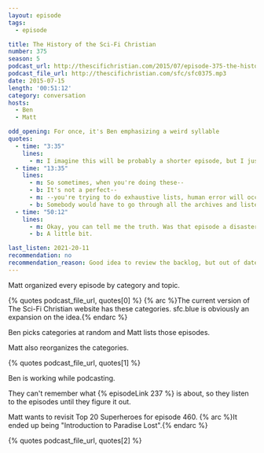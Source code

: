 ```yaml
---
layout: episode
tags:
  - episode

title: The History of the Sci-Fi Christian
number: 375
season: 5
podcast_url: http://thescifichristian.com/2015/07/episode-375-the-history-of-the-sci-fi-christian/
podcast_file_url: http://thescifichristian.com/sfc/sfc0375.mp3
date: 2015-07-15
length: '00:51:12'
category: conversation
hosts:
  - Ben
  - Matt

odd_opening: For once, it's Ben emphasizing a weird syllable
quotes:
  - time: "3:35"
    lines:
      - m: I imagine this will be probably a shorter episode, but I just want the listeners out there to know that these categorizations exist, and that eventually they're going to be online somewhere.
  - time: "13:35"
    lines:
      - m: So sometimes, when you're doing these--
      - b: It's not a perfect--
      - m: --you're trying to do exhaustive lists, human error will occur.
      - b: Somebody would have to go through all the archives and listen to each episode.
  - time: "50:12"
    lines:
      - m: Okay, you can tell me the truth. Was that episode a disaster?
      - b: A little bit.

last_listen: 2021-20-11
recommendation: no
recommendation_reason: Good idea to review the backlog, but out of date now
---
```


Matt organized every episode by category and topic.

{% quotes podcast_file_url, quotes[0] %}
{% arc %}The current version of The Sci-Fi Christian website has these categories. sfc.blue is obviously an expansion on the idea.{% endarc %}

Ben picks categories at random and Matt lists those episodes.

Matt also reorganizes the categories.

{% quotes podcast_file_url, quotes[1] %}

Ben is working while podcasting.

They can't remember what {% episodeLink 237 %} is about, so they listen to the episodes until they figure it out.

Matt wants to revisit Top 20 Superheroes for episode 460. {% arc %}It ended up being "Introduction to Paradise Lost".{% endarc %}

{% quotes podcast_file_url, quotes[2] %}